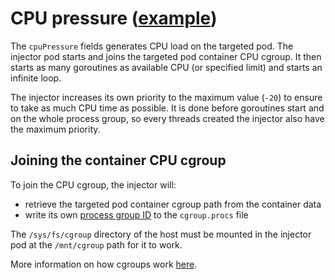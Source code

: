 # CPU pressure ([example](../config/samples/cpu_pressure.yaml))

The `cpuPressure` fields generates CPU load on the targeted pod. The injector pod starts and joins the targeted pod container CPU cgroup. It then starts as many goroutines as available CPU (or specified limit) and starts an infinite loop.

The injector increases its own priority to the maximum value (`-20`) to ensure to take as much CPU time as possible. It is done before goroutines start and on the whole process group, so every threads created the injector also have the maximum priority.

## Joining the container CPU cgroup

To join the CPU cgroup, the injector will:
* retrieve the targeted pod container cgroup path from the container data
* write its own [process group ID](https://linux.die.net/man/3/getpgid) to the `cgroup.procs` file

The `/sys/fs/cgroup` directory of the host must be mounted in the injector pod at the `/mnt/cgroup` path for it to work.

More information on how cgroups work [here](https://www.kernel.org/doc/Documentation/cgroup-v1/cgroups.txt).
